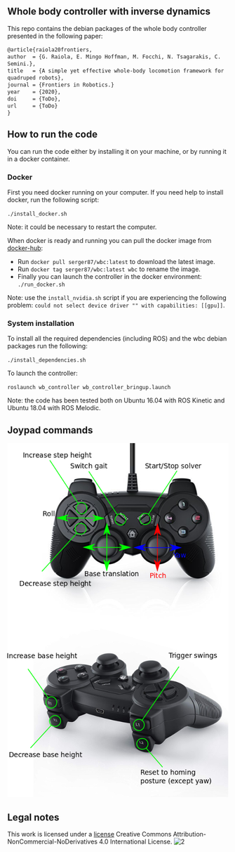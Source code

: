 ## Whole body controller with inverse dynamics

This repo contains the debian packages of the whole body controller presented in the following paper: 

    @article{raiola20frontiers,
	author  = {G. Raiola, E. Mingo Hoffman, M. Focchi, N. Tsagarakis, C. Semini.},
	title   = {A simple yet effective whole-body locomotion framework for quadruped robots},
	journal = {Frontiers in Robotics.}
	year    = {2020},
	doi     = {ToDo},
	url     = {ToDo}
    }

## How to run the code

You can run the code either by installing it on your machine, or by running it in a docker container.

### Docker

First you need docker running on your computer. If you need help to install docker, run the following script:

`./install_docker.sh`

Note: it could be necessary to restart the computer.

When docker is ready and running you can pull the docker image from [docker-hub](https://hub.docker.com/):

+ Run `docker pull serger87/wbc:latest` to download the latest image.
+ Run `docker tag serger87/wbc:latest wbc` to rename the image.
+ Finally you can launch the controller in the docker environment: `./run_docker.sh`

Note: use the `install_nvidia.sh` script if you are experiencing the following problem: `could not select device driver "" with capabilities: [[gpu]]`.

### System installation

To install all the required dependencies (including ROS) and the wbc debian packages run the following:

`./install_dependencies.sh`

To launch the controller:

`roslaunch wb_controller wb_controller_bringup.launch`

Note: the code has been tested both on Ubuntu 16.04 with ROS Kinetic and Ubuntu 18.04 with ROS Melodic.

## Joypad commands

![1](docs/joy_commands.png)

## Legal notes

This work is licensed under a [license]("http://creativecommons.org/licenses/by-nc-nd/4.0/") Creative Commons Attribution-NonCommercial-NoDerivatives 4.0 International License</a>.
![2](https://i.creativecommons.org/l/by-nc-nd/4.0/88x31.png)
